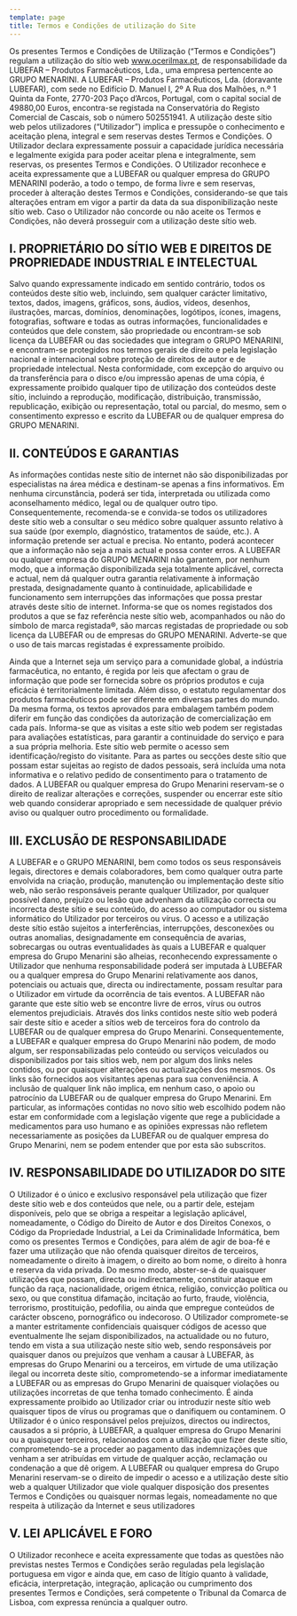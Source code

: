 ```yaml
---
template: page
title: Termos e Condições de utilização do Site
---
```

Os presentes Termos e Condições de Utilização (“Termos e Condições”) regulam a utilização do sítio web www.ocerilmax.pt, de responsabilidade da LUBEFAR – Produtos Farmacêuticos, Lda., uma empresa pertencente ao GRUPO MENARINI. 
A LUBEFAR – Produtos Farmacêuticos, Lda. (doravante LUBEFAR), com sede no Edifício D. Manuel I, 2º A Rua dos Malhões, n.º 1 Quinta da Fonte, 2770-203 Paço d’Arcos, Portugal, com o capital social de 49880,00 Euros, encontra-se registada na Conservatória do Registo Comercial de Cascais, sob o número 502551941.
A utilização deste sítio web pelos utilizadores (“Utilizador”) implica e pressupõe o conhecimento e aceitação plena, integral e sem reservas destes Termos e Condições.
O Utilizador declara expressamente possuir a capacidade jurídica necessária e legalmente exigida para poder aceitar plena e integralmente, sem reservas, os presentes Termos e Condições.
O Utilizador reconhece e aceita expressamente que a LUBEFAR ou qualquer empresa do GRUPO MENARINI poderão, a todo o tempo, de forma livre e sem reservas, proceder à alteração destes Termos e Condições, considerando-se que tais alterações entram em vigor a partir da data da sua disponibilização neste sítio web.
Caso o Utilizador não concorde ou não aceite os Termos e Condições, não deverá prosseguir com a utilização deste sítio web.

## I.	PROPRIETÁRIO DO SÍTIO WEB E DIREITOS DE PROPRIEDADE INDUSTRIAL E INTELECTUAL
Salvo quando expressamente indicado em sentido contrário, todos os conteúdos deste sítio web, incluindo, sem qualquer carácter limitativo, textos, dados, imagens, gráficos, sons, áudios, vídeos, desenhos, ilustrações, marcas, domínios, denominações, logótipos, ícones, imagens, fotografias, software e todas as outras informações, funcionalidades e conteúdos que dele constem, são propriedade ou encontram-se sob licença da LUBEFAR ou das sociedades que integram o GRUPO MENARINI, e encontram-se protegidos nos termos gerais de direito e pela legislação nacional e internacional sobre proteção de direitos de autor e de propriedade intelectual. 
Nesta conformidade, com excepção do arquivo ou da transferência para o disco e/ou impressão apenas de uma cópia, é expressamente proibido qualquer tipo de utilização dos conteúdos deste sítio, incluindo a reprodução, modificação, distribuição, transmissão, republicação, exibição ou representação, total ou parcial, do mesmo, sem o consentimento expresso e escrito da LUBEFAR ou de qualquer empresa do GRUPO MENARINI.

## II.	CONTEÚDOS E GARANTIAS  
As informações contidas neste sítio de internet não são disponibilizadas por especialistas na área médica e destinam-se apenas a fins informativos. Em nenhuma circunstância, poderá ser tida, interpretada ou utilizada como aconselhamento médico, legal ou de qualquer outro tipo. Consequentemente, recomenda-se e convida-se todos os utilizadores deste sítio web a consultar o seu médico sobre qualquer assunto relativo à sua saúde (por exemplo, diagnóstico, tratamentos de saúde, etc.).
A informação pretende ser actual e precisa. No entanto, poderá acontecer que a informação não seja a mais actual e possa conter erros. A LUBEFAR ou qualquer empresa do GRUPO MENARINI não garantem, por nenhum modo, que a informação disponibilizada seja totalmente aplicável, correcta e actual, nem dá qualquer outra garantia relativamente à informação prestada, designadamente quanto à continuidade, aplicabilidade e funcionamento sem interrupções das informações que possa prestar através deste sítio de internet. 
Informa-se que os nomes registados dos produtos a que se faz referência neste sítio web, acompanhados ou não do símbolo de marca registada®, são marcas registadas de propriedade ou sob licença da LUBEFAR ou de empresas do GRUPO MENARINI. Adverte-se que o uso de tais marcas registadas é expressamente proibido.

Ainda que a Internet seja um serviço para a comunidade global, a indústria farmacêutica, no entanto, é regida por leis que afectam o grau de informação que pode ser fornecida sobre os próprios produtos e cuja eficácia é territorialmente limitada. Além disso, o estatuto regulamentar dos produtos farmacêuticos pode ser diferente em diversas partes do mundo. Da mesma forma, os textos aprovados para embalagem também podem diferir em função das condições da autorização de comercialização em cada país.
Informa-se que as visitas a este sítio web podem ser registadas para avaliações estatísticas, para garantir a continuidade do serviço e para a sua própria melhoria.
Este sítio web permite o acesso sem identificação/registo do visitante. Para as partes ou secções deste sítio que possam estar sujeitas ao registo de dados pessoais, será incluída uma nota informativa e o relativo pedido de consentimento para o tratamento de dados.
A LUBEFAR ou qualquer empresa do Grupo Menarini reservam-se o direito de realizar alterações e correções, suspender ou encerrar este sítio web quando considerar apropriado e sem necessidade de qualquer prévio aviso ou qualquer outro procedimento ou formalidade.

## III.	EXCLUSÃO DE RESPONSABILIDADE 
A LUBEFAR e o GRUPO MENARINI, bem como todos os seus responsáveis legais, directores e demais colaboradores, bem como qualquer outra parte envolvida na criação, produção, manutenção ou implementação deste sítio web, não serão responsáveis perante qualquer Utilizador, por qualquer possível dano, prejuízo ou lesão que advenham da utilização correcta ou incorrecta deste sítio e seu conteúdo, do acesso ao computador ou sistema informático do Utilizador por terceiros ou vírus.
O acesso e a utilização deste sítio estão sujeitos a interferências, interrupções, desconexões ou outras anomalias, designadamente em consequência de avarias, sobrecargas ou outras eventualidades às quais a LUBEFAR e qualquer empresa do Grupo Menarini são alheias, reconhecendo expressamente o Utilizador que nenhuma responsabilidade poderá ser imputada à LUBEFAR ou a qualquer empresa do Grupo Menarini relativamente aos danos, potenciais ou actuais que, directa ou indirectamente, possam resultar para o Utilizador em virtude da ocorrência de tais eventos. 
A LUBEFAR não garante que este sítio web se encontre livre de erros, vírus ou outros elementos prejudiciais. 
Através dos links contidos neste sítio web poderá sair deste sítio e aceder a sítios web de terceiros fora do controlo da LUBEFAR ou de qualquer empresa do Grupo Menarini. Consequentemente, a LUBEFAR e qualquer empresa do Grupo Menarini não podem, de modo algum, ser responsabilizadas pelo conteúdo ou serviços veiculados ou disponibilizados por tais sítios web, nem por algum dos links neles contidos, ou por quaisquer alterações ou actualizações dos mesmos. Os links são fornecidos aos visitantes apenas para sua conveniência. A inclusão de qualquer link não implica, em nenhum caso, o apoio ou patrocínio da LUBEFAR ou de qualquer empresa do Grupo Menarini. Em particular, as informações contidas no novo sítio web escolhido podem não estar em conformidade com a legislação vigente que rege a publicidade a medicamentos para uso humano e as opiniões expressas não refletem necessariamente as posições da LUBEFAR ou de qualquer empresa do Grupo Menarini, nem se podem entender que por esta são subscritos.

## IV.	RESPONSABILIDADE DO UTILIZADOR DO SITE
O Utilizador é o único e exclusivo responsável pela utilização que fizer deste sítio web e dos conteúdos que nele, ou a partir dele, estejam disponíveis, pelo que se obriga a respeitar a legislação aplicável, nomeadamente, o Código do Direito de Autor e dos Direitos Conexos, o Código da Propriedade Industrial, a Lei da Criminalidade Informática, bem como os presentes Termos e Condições, para além de agir de boa-fé e fazer uma utilização que não ofenda quaisquer direitos de terceiros, nomeadamente o direito à imagem, o direito ao bom nome, o direito à honra e reserva da vida privada. Do mesmo modo, abster-se-á de quaisquer utilizações que possam, directa ou indirectamente, constituir ataque em função da raça, nacionalidade, origem étnica, religião, convicção política ou sexo, ou que constitua difamação, incitação ao furto, fraude, violência, terrorismo, prostituição, pedofilia, ou ainda que empregue conteúdos de carácter obsceno, pornográfico ou indecoroso.
O Utilizador compromete-se a manter estritamente confidenciais quaisquer códigos de acesso que eventualmente lhe sejam disponibilizados, na actualidade ou no futuro, tendo em vista a sua utilização neste sítio web, sendo responsáveis por quaisquer danos ou prejuízos que venham a causar à LUBEFAR, às empresas do Grupo Menarini ou a terceiros, em virtude de uma utilização ilegal ou incorreta deste sítio, comprometendo-se a informar imediatamente a LUBEFAR ou as empresas do Grupo Menarini de quaisquer violações ou utilizações incorretas de que tenha tomado conhecimento. 
É ainda expressamente proibido ao Utilizador criar ou introduzir neste sítio web quaisquer tipos de vírus ou programas que o danifiquem ou contaminem. 
O Utilizador é o único responsável pelos prejuízos, directos ou indirectos, causados a si próprio, à LUBEFAR, a qualquer empresa do Grupo Menarini ou a quaisquer terceiros, relacionados com a utilização que fizer deste sítio, comprometendo-se a proceder ao pagamento das indemnizações que venham a ser atribuídas em virtude de qualquer acção, reclamação ou condenação a que dê origem.
A LUBEFAR ou qualquer empresa do Grupo Menarini reservam-se o direito de impedir o acesso e a utilização deste sítio web a qualquer Utilizador que viole qualquer disposição dos presentes Termos e Condições ou quaisquer normas legais, nomeadamente no que respeita à utilização da Internet e seus utilizadores

## V.	LEI APLICÁVEL E FORO
O Utilizador reconhece e aceita expressamente que todas as questões não previstas nestes Termos e Condições serão reguladas pela legislação portuguesa em vigor e ainda que, em caso de litígio quanto à validade, eficácia, interpretação, integração, aplicação ou cumprimento dos presentes Termos e Condições, será competente o Tribunal da Comarca de Lisboa, com expressa renúncia a qualquer outro.
